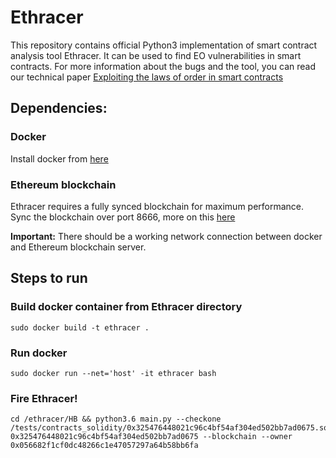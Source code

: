 # Ethracer

This repository contains official Python3 implementation of smart contract analysis tool Ethracer. It can be used to find EO vulnerabilities in smart contracts. For more information about the bugs and the tool, you can read our technical paper [Exploiting the laws of order in smart contracts](https://arxiv.org/abs/1810.11605)


## Dependencies:
	
### Docker
Install docker from [here](https://runnable.com/docker/install-docker-on-linux)

### Ethereum blockchain
Ethracer requires a fully synced blockchain for maximum performance. Sync the blockchain over port 8666, more on this [here](https://github.com/ethereum/go-ethereum)

**Important:** There should be a working network connection between docker and Ethereum blockchain server. 


## Steps to run
 
### Build docker container from Ethracer directory 
	sudo docker build -t ethracer .

### Run docker
	sudo docker run --net='host' -it ethracer bash

### Fire Ethracer!
	cd /ethracer/HB && python3.6 main.py --checkone /tests/contracts_solidity/0x325476448021c96c4bf54af304ed502bb7ad0675.sol 0x325476448021c96c4bf54af304ed502bb7ad0675 --blockchain --owner 0x056682f1cf0dc48266c1e47057297a64b58bb6fa
      